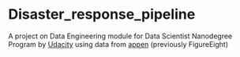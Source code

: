 # Disaster_response_pipeline
A project on Data Engineering module for Data Scientist Nanodegree Program by [Udacity](https://www.udacity.com/) using data from [appen](https://appen.com/) (previously FigureEight)
